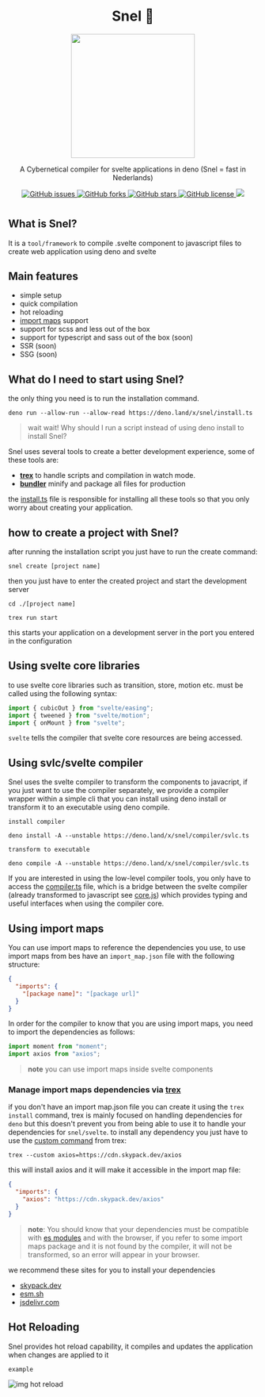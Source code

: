 <h1 align="center">Snel 🦕</h1>

<p align="center">
  <img src="https://raw.githubusercontent.com/crewdevio/Snel/main/static/svelte-logo.svg" width="250">
  <p align="center">A Cybernetical compiler for svelte applications in deno (Snel = fast in Nederlands) </p>
</p>

<p align="center">
   <a href="https://github.com/crewdevio/Snel/issues">
     <img alt="GitHub issues" src="https://img.shields.io/github/issues/crewdevio/Snel">
   </a>
   <a href="https://github.com/crewdevio/Snel/network">
     <img alt="GitHub forks" src="https://img.shields.io/github/forks/crewdevio/Snel">
   </a>
   <a href="https://github.com/crewdevio/Snel/stargazers">
     <img alt="GitHub stars" src="https://img.shields.io/github/stars/crewdevio/Snel">
   </a>
   <a href="https://github.com/crewdevio/Snel/blob/master/LICENSE">
     <img alt="GitHub license" src="https://img.shields.io/github/license/crewdevio/Snel">
   </a>
   <a href="https://deno.land">
     <img src="https://img.shields.io/badge/deno-%5E1.7.0-green?logo=deno"/>
   </a>
</p>

#

## What is Snel?

It is a `tool/framework` to compile .svelte component to javascript files to create web application using deno and svelte

## Main features

- simple setup
- quick compilation
- hot reloading
- [import maps](https://github.com/WICG/import-maps) support
- support for scss and less out of the box
- support for typescript and sass out of the box (soon)
- SSR (soon)
- SSG (soon)

## What do I need to start using Snel?

the only thing you need is to run the installation command.

```console
deno run --allow-run --allow-read https://deno.land/x/snel/install.ts
```

> wait wait! Why should I run a script instead of using deno install to install Snel?

Snel uses several tools to create a better development experience, some of these tools are:

- [**trex**](https://github.com/crewdevio/Trex) to handle scripts and compilation in watch mode.
- [**bundler**](https://deno.land/x/bundler) minify and package all files for production

the [install.ts](https://github.com/crewdevio/Snel/blob/main/install.ts) file is responsible for installing all these tools so that you only worry about creating your application.

## how to create a project with Snel?

after running the installation script you just have to run the create command:

```console
snel create [project name]
```

then you just have to enter the created project and start the development server

```console
cd ./[project name]

trex run start
```

this starts your application on a development server in the port you entered in the configuration

## Using svelte core libraries

to use svelte core libraries such as transition, store, motion etc. must be called using the following syntax:

```javascript
import { cubicOut } from "svelte/easing";
import { tweened } from "svelte/motion";
import { onMount } from "svelte";
```

`svelte` tells the compiler that svelte core resources are being accessed.

## Using svlc/svelte compiler

Snel uses the svelte compiler to transform the components to javacript, if you just want to use the compiler separately, we provide a compiler wrapper within a simple cli that you can install using deno install or transform it to an executable using deno compile.

`install compiler`

```
deno install -A --unstable https://deno.land/x/snel/compiler/svlc.ts
```

`transform to executable`

```
deno compile -A --unstable https://deno.land/x/snel/compiler/svlc.ts
```

If you are interested in using the low-level compiler tools, you only have to access the [compiler.ts](https://github.com/crewdevio/Snel/blob/main/compiler/compiler.ts) file, which is a bridge between the svelte compiler (already transformed to javascript see [core.js](https://github.com/crewdevio/Snel/blob/main/compiler/core.js)) which provides typing and useful interfaces when using the compiler core.

## Using import maps

You can use import maps to reference the dependencies you use, to use import maps from bes have an `import_map.json` file with the following structure:

```json
{
  "imports": {
    "[package name]": "[package url]"
  }
}
```

In order for the compiler to know that you are using import maps, you need to import the dependencies as follows:

```javascript
import moment from "moment";
import axios from "axios";
```

> **note** you can use import maps inside svelte components

### Manage import maps dependencies via [trex](https://github.com/crewdevio/Trex)

if you don't have an import map.json file you can create it using the `trex install` command, trex is mainly focused on handling dependencies for `deno` but this doesn't prevent you from being able to use it to handle your dependencies for `snel/svelte`. to install any dependency you just have to use the [custom command](https://github.com/crewdevio/Trex#adding-custom-packages) from trex:

```console
trex --custom axios=https://cdn.skypack.dev/axios
```

this will install axios and it will make it accessible in the import map file:

```json
{
  "imports": {
    "axios": "https://cdn.skypack.dev/axios"
  }
}
```

> **note**: You should know that your dependencies must be compatible with [es modules](https://developer.mozilla.org/en-US/docs/Web/JavaScript/Reference/Statements/import) and with the browser, if you refer to some import maps package and it is not found by the compiler, it will not be transformed, so an error will appear in your browser.

we recommend these sites for you to install your dependencies

- [skypack.dev](https://www.skypack.dev/)
- [esm.sh](https://esm.sh/)
- [jsdelivr.com](https://www.jsdelivr.com/)

## Hot Reloading

Snel provides hot reload capability, it compiles and updates the application when changes are applied to it

`example`

![img hot reload](https://raw.githubusercontent.com/crewdevio/Snel/main/static/hotreloading.gif)
